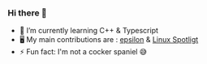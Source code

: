 ### Hi there 👋

- 🌱 I’m currently learning C++ & Typescript
- 🖥️ My main contributions are : [epsilon](https://github.com/Numworks/epsilon) & [Linux Spotligt](https://github.com/Arthur-GYT/Linux-Spotlight)
- ⚡ Fun fact: I'm not a cocker spaniel 😅
